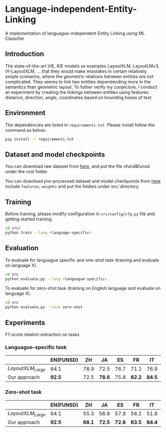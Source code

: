 # Language-independent-Entity-Linking
A implementation of languague-independent Entity Linking using ML Classifier

## Introduction
The state-of-the-art VIE, KIE models as examples LayoutXLM, LayoutLMv3, VI-LayoutXLM, ... that they would make misstakes in certain relatively simple scenarios, where the geometric relations between entities are not complicated. They seems to link two entities dependending more in the semantics than geometric layout. To futher verify my conjecture, I conduct an experiment by creating the linkings between entities using features: distance, direction, angle, coordinates based on bounding boxes of text.

## Environment

The dependencies are listed in `requirements.txt`. Please install follow the command as below:

```bash
pip install -r requirements.txt
```

## Dataset and model checkpoints
You can download raw dataset from [here](), and put the file xfund&funsd under the root folder.

You can download pre-processed dataset and model checkpoints from [here]() include `features`, `weights` and put the folders under src/ directory.

## Training
Before training, please modify configuration in `src/config/cfg.py` file and getting started training

```bash
cd src/
python train --lang <language-specific>
```

## Evaluation
To evaluate for languague specific and one-shot task (training and evaluate on language X).
```bash
cd src
python evaluate.py --lang <languague-specific>
```

To evaluate for zero-shot task (training on English language and evaluate on language X).
```bash
cd src
python evaluate.py --task zero-shot
```

## Experiments
F1-score relation extraction on tasks

### Languague-specific task

||EN(FUNSD)|ZH|JA|ES|FR|IT|DE|PT|Avg|
|--|--|--|--|--|--|--|--|--|--|
|$LayoutXLM_{Large}$|64.1|78.9|72.5|76.7|71.1|76.9|68.4|67.9|72.1|
|Our approach|**92.5**|72.5|**78.6**|75.8|**82.2**|**84.5**|**76.1**|**71.6**|**79.2**|

### Zero-shot task

||EN(FUNSD)|ZH|JA|ES|FR|IT|DE|PT|Avg|
|--|--|--|--|--|--|--|--|--|--|
|$LayoutXLM_{Large}$|64.1|55.3|56.9|57.8|56.1|51.8|48.9|47.9|54.8|
|Our approach|**92.5**|**68.1**|**72.5**|**72.8**|**83.5**|**84.4**|**73.3**|**68.1**|**74.6**|